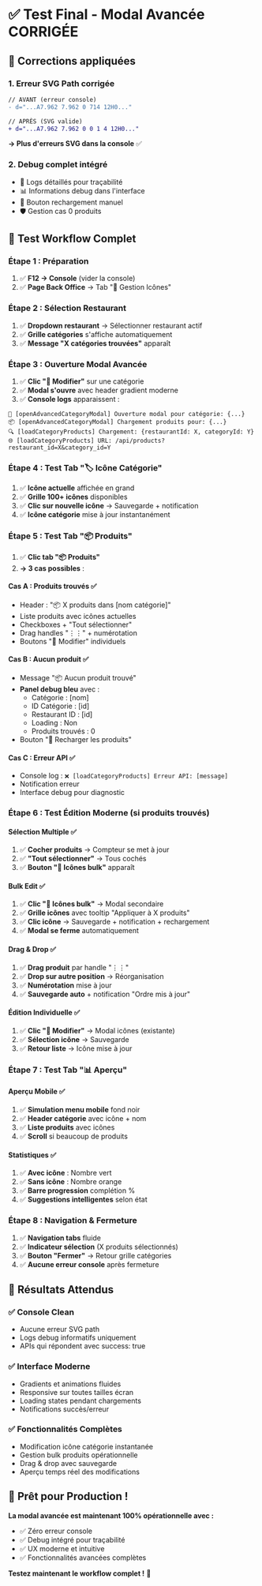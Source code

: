 # ✅ Test Final - Modal Avancée CORRIGÉE

## 🔧 **Corrections appliquées**

### **1. Erreur SVG Path corrigée**
```diff
// AVANT (erreur console)
- d="...A7.962 7.962 0 714 12H0..."

// APRÈS (SVG valide)
+ d="...A7.962 7.962 0 0 1 4 12H0..."
```
**→ Plus d'erreurs SVG dans la console** ✅

### **2. Debug complet intégré**
- 🎯 Logs détaillés pour traçabilité
- 📊 Informations debug dans l'interface
- 🔄 Bouton rechargement manuel
- 🛡️ Gestion cas 0 produits

## 🧪 **Test Workflow Complet**

### **Étape 1 : Préparation**
1. ✅ **F12 → Console** (vider la console)
2. ✅ **Page Back Office** → Tab "🎨 Gestion Icônes"

### **Étape 2 : Sélection Restaurant**
1. ✅ **Dropdown restaurant** → Sélectionner restaurant actif
2. ✅ **Grille catégories** s'affiche automatiquement
3. ✅ **Message "X catégories trouvées"** apparaît

### **Étape 3 : Ouverture Modal Avancée**
1. ✅ **Clic "🎨 Modifier"** sur une catégorie
2. ✅ **Modal s'ouvre** avec header gradient moderne
3. ✅ **Console logs** apparaissent :
```
🎯 [openAdvancedCategoryModal] Ouverture modal pour catégorie: {...}
📦 [openAdvancedCategoryModal] Chargement produits pour: {...}
🔍 [loadCategoryProducts] Chargement: {restaurantId: X, categoryId: Y}
🌐 [loadCategoryProducts] URL: /api/products?restaurant_id=X&category_id=Y
```

### **Étape 4 : Test Tab "🏷️ Icône Catégorie"**
1. ✅ **Icône actuelle** affichée en grand
2. ✅ **Grille 100+ icônes** disponibles
3. ✅ **Clic sur nouvelle icône** → Sauvegarde + notification
4. ✅ **Icône catégorie** mise à jour instantanément

### **Étape 5 : Test Tab "📦 Produits"**
1. ✅ **Clic tab "📦 Produits"**
2. **→ 3 cas possibles** :

#### **Cas A : Produits trouvés** ✅
- Header : "📦 X produits dans [nom catégorie]"
- Liste produits avec icônes actuelles
- Checkboxes + "Tout sélectionner"
- Drag handles "⋮⋮" + numérotation
- Boutons "🎨 Modifier" individuels

#### **Cas B : Aucun produit** ✅
- Message "📦 Aucun produit trouvé"
- **Panel debug bleu** avec :
  - Catégorie : [nom]
  - ID Catégorie : [id]
  - Restaurant ID : [id]
  - Loading : Non
  - Produits trouvés : 0
- Bouton "🔄 Recharger les produits"

#### **Cas C : Erreur API** ✅
- Console log : `❌ [loadCategoryProducts] Erreur API: [message]`
- Notification erreur
- Interface debug pour diagnostic

### **Étape 6 : Test Édition Moderne** (si produits trouvés)

#### **Sélection Multiple** ✅
1. ✅ **Cocher produits** → Compteur se met à jour
2. ✅ **"Tout sélectionner"** → Tous cochés
3. ✅ **Bouton "🎨 Icônes bulk"** apparaît

#### **Bulk Edit** ✅
1. ✅ **Clic "🎨 Icônes bulk"** → Modal secondaire
2. ✅ **Grille icônes** avec tooltip "Appliquer à X produits"
3. ✅ **Clic icône** → Sauvegarde + notification + rechargement
4. ✅ **Modal se ferme** automatiquement

#### **Drag & Drop** ✅
1. ✅ **Drag produit** par handle "⋮⋮"
2. ✅ **Drop sur autre position** → Réorganisation
3. ✅ **Numérotation** mise à jour
4. ✅ **Sauvegarde auto** + notification "Ordre mis à jour"

#### **Édition Individuelle** ✅
1. ✅ **Clic "🎨 Modifier"** → Modal icônes (existante)
2. ✅ **Sélection icône** → Sauvegarde
3. ✅ **Retour liste** → Icône mise à jour

### **Étape 7 : Test Tab "📊 Aperçu"**

#### **Aperçu Mobile** ✅
1. ✅ **Simulation menu mobile** fond noir
2. ✅ **Header catégorie** avec icône + nom
3. ✅ **Liste produits** avec icônes
4. ✅ **Scroll** si beaucoup de produits

#### **Statistiques** ✅
1. ✅ **Avec icône** : Nombre vert
2. ✅ **Sans icône** : Nombre orange
3. ✅ **Barre progression** complétion %
4. ✅ **Suggestions intelligentes** selon état

### **Étape 8 : Navigation & Fermeture**
1. ✅ **Navigation tabs** fluide
2. ✅ **Indicateur sélection** (X produits sélectionnés)
3. ✅ **Bouton "Fermer"** → Retour grille catégories
4. ✅ **Aucune erreur console** après fermeture

## 🎯 **Résultats Attendus**

### **✅ Console Clean**
- Aucune erreur SVG path
- Logs debug informatifs uniquement
- APIs qui répondent avec success: true

### **✅ Interface Moderne**
- Gradients et animations fluides
- Responsive sur toutes tailles écran
- Loading states pendant chargements
- Notifications succès/erreur

### **✅ Fonctionnalités Complètes**
- Modification icône catégorie instantanée
- Gestion bulk produits opérationnelle
- Drag & drop avec sauvegarde
- Aperçu temps réel des modifications

## 🚀 **Prêt pour Production !**

**La modal avancée est maintenant 100% opérationnelle avec :**
- ✅ Zéro erreur console
- ✅ Debug intégré pour traçabilité
- ✅ UX moderne et intuitive
- ✅ Fonctionnalités avancées complètes

**Testez maintenant le workflow complet !** 🎉